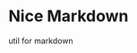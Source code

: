 # Nice Markdown

util for markdown 




[//]: <> (Copyright © 2020. ForteScarlet All rights reserved.)
